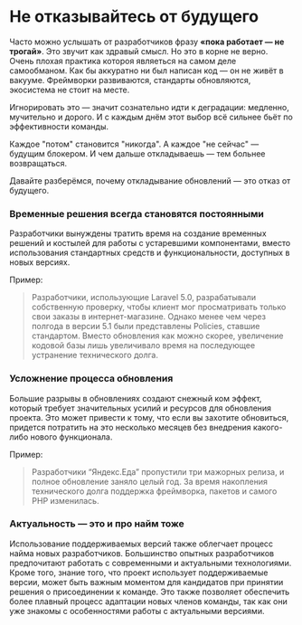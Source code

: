 # Не отказывайтесь от будущего

Часто можно услышать от разработчиков фразу **«пока работает — не трогай»**.
Это звучит как здравый смысл. Но это в корне не верно.
Очень плохая практика котороя являеться на самом деле самообманом.
Как бы аккуратно ни был написан код — он не живёт в вакууме.
Фреймворки развиваются, стандарты обновляются, экосистема не стоит на месте.

Игнорировать это — значит сознательно идти к деградации: медленно, мучительно и дорого.
И с каждым днём этот выбор всё сильнее бьёт по эффективности команды.

Каждое "потом" становится "никогда".
А каждое "не сейчас" — будущим блокером.
И чем дальше откладываешь — тем больнее возвращаться.

Давайте разберёмся, почему откладывание обновлений — это отказ от будущего.

### Временные решения всегда становятся постоянными

Разработчики вынуждены тратить время на создание временных решений и костылей для работы с устаревшими компонентами,
вместо использования стандартных средств и функциональности, доступных в новых версиях.

Пример:
> Разработчики, использующие Laravel 5.0, разрабатывали собственную проверку, чтобы клиент мог просматривать только свои
> заказы в интернет-магазине. Однако менее чем через полгода в версии 5.1 были представлены Policies, ставшие стандартом.
> Вместо обновления как можно скорее, увеличение кодовой базы лишь увеличивало время на последующее устранение
> технического долга.

### Усложнение процесса обновления

Большие разрывы в обновлениях создают снежный ком эффект, который требует значительных усилий и ресурсов для обновления
проекта. Это может привести к тому, что если вы захотите обновиться, придется потратить на это несколько месяцев без
внедрения какого-либо нового функционала.

Пример:
> Разработчики “Яндекс.Еда” пропустили три мажорных релиза, и полное обновление заняло целый год. За время накопления
> технического долга поддержка фреймворка, пакетов и самого PHP изменилась.

### Актуальность — это и про найм тоже

Использование поддерживаемых версий также облегчает процесс найма новых разработчиков. Большинство опытных разработчиков
предпочитают работать с современными и актуальными технологиями. Кроме того, знание того, что проект использует
поддерживаемые версии, может быть важным моментом для кандидатов при принятии решения о присоединении к команде. Это
также позволяет обеспечить более плавный процесс адаптации новых членов команды, так как они уже знакомы с особенностями
работы с актуальными версиями.

